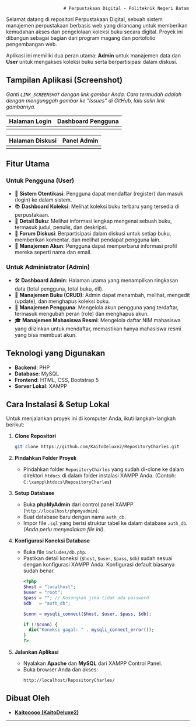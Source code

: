                           # Perpustakaan Digital - Politeknik Negeri Batam

Selamat datang di repositori Perpustakaan Digital, sebuah sistem manajemen perpustakaan berbasis web yang dirancang untuk memberikan kemudahan akses dan pengelolaan koleksi buku secara digital. Proyek ini dibangun sebagai bagian dari program magang dan portofolio pengembangan web.

Aplikasi ini memiliki dua peran utama: **Admin** untuk manajemen data dan **User** untuk mengakses koleksi buku serta berpartisipasi dalam diskusi.

## Tampilan Aplikasi (Screenshot)

*Ganti `LINK_SCREENSHOT` dengan link gambar Anda. Cara termudah adalah dengan mengunggah gambar ke "Issues" di GitHub, lalu salin link gambarnya.*

| Halaman Login | Dashboard Pengguna |
| :-----------: | :------------------: |
|  |  |

| Halaman Diskusi | Panel Admin |
| :-------------: | :-----------: |
|  |  |

## Fitur Utama

### Untuk Pengguna (User)

  - 🔐 **Sistem Otentikasi**: Pengguna dapat mendaftar (register) dan masuk (login) ke dalam sistem.
  - 📚 **Dashboard Koleksi**: Melihat koleksi buku terbaru yang tersedia di perpustakaan.
  - 📖 **Detail Buku**: Melihat informasi lengkap mengenai sebuah buku, termasuk judul, penulis, dan deskripsi.
  - 💬 **Forum Diskusi**: Berpartisipasi dalam diskusi untuk setiap buku, memberikan komentar, dan melihat pendapat pengguna lain.
  - 👤 **Manajemen Akun**: Pengguna dapat memperbarui informasi profil mereka seperti nama dan email.

### Untuk Administrator (Admin)

  - 🛠️ **Dashboard Admin**: Halaman utama yang menampilkan ringkasan data (total pengguna, total buku, dll).
  - 📖 **Manajemen Buku (CRUD)**: Admin dapat menambah, melihat, mengedit (update), dan menghapus koleksi buku.
  - 👥 **Manajemen Pengguna**: Mengelola akun pengguna yang terdaftar, termasuk mengubah peran (role) dan menghapus akun.
  - 🎓 **Manajemen Mahasiswa Resmi**: Mengelola daftar NIM mahasiswa yang diizinkan untuk mendaftar, memastikan hanya mahasiswa resmi yang bisa membuat akun.

## Teknologi yang Digunakan

  - **Backend**: PHP
  - **Database**: MySQL
  - **Frontend**: HTML, CSS, Bootstrap 5
  - **Server Lokal**: XAMPP

## Cara Instalasi & Setup Lokal

Untuk menjalankan proyek ini di komputer Anda, ikuti langkah-langkah berikut:

1.  **Clone Repositori**

    ```bash
    git clone https://github.com/KaitoDeluxe2/RepositoryCharles.git
    ```

2.  **Pindahkan Folder Proyek**

      - Pindahkan folder `RepositoryCharles` yang sudah di-clone ke dalam direktori `htdocs` di dalam folder instalasi XAMPP Anda. (Contoh: `C:\xampp\htdocs\RepositoryCharles`)

3.  **Setup Database**

      - Buka **phpMyAdmin** dari control panel XAMPP (`http://localhost/phpmyadmin`).
      - Buat database baru dengan nama `auth_db`.
      - Impor file `.sql` yang berisi struktur tabel ke dalam database `auth_db`. *(Anda perlu menyediakan file ini)*.

4.  **Konfigurasi Koneksi Database**

      - Buka file `includes/db.php`.
      - Pastikan detail koneksi (`$host`, `$user`, `$pass`, `$db`) sudah sesuai dengan konfigurasi XAMPP Anda. Konfigurasi default biasanya sudah benar.
        ```php
        <?php
        $host = "localhost";
        $user = "root";
        $pass = ""; // Kosongkan jika tidak ada password
        $db   = "auth_db";

        $conn = mysqli_connect($host, $user, $pass, $db);

        if (!$conn) {
          die("Koneksi gagal: " . mysqli_connect_error());
        }
        ?>
        ```

5.  **Jalankan Aplikasi**

      - Nyalakan **Apache** dan **MySQL** dari XAMPP Control Panel.
      - Buka browser Anda dan akses:
        ```
        http://localhost/RepositoryCharles/
        ```

## Dibuat Oleh

  - **[Kaitooooo (KaitoDeluxe2)](https://www.google.com/search?q=https://github.com/KaitoDeluxe2)**

-----

